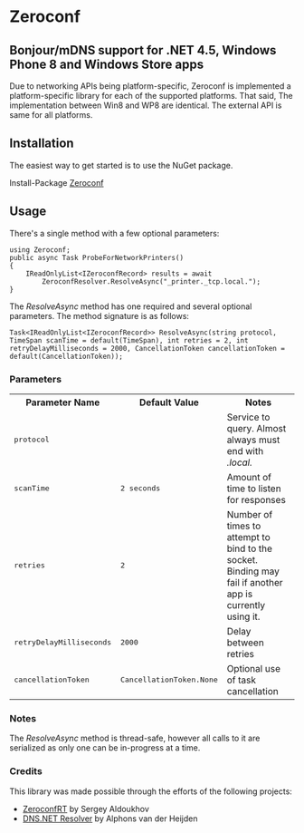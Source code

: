 Zeroconf
==========

Bonjour/mDNS support for .NET 4.5, Windows Phone 8 and Windows Store apps
-
Due to networking APIs being platform-specific, Zeroconf is implemented 
a platform-specific library for each of the supported platforms. That said, 
The implementation between Win8 and WP8 are identical. The external API is
same for all platforms.

Installation
-
The easiest way to get started is to use the NuGet package.

Install-Package [Zeroconf](http://www.nuget.org/packages/Zeroconf)

Usage
-
There's a single method with a few optional parameters:

    using Zeroconf;
    public async Task ProbeForNetworkPrinters()
    {
        IReadOnlyList<IZeroconfRecord> results = await
            ZeroconfResolver.ResolveAsync("_printer._tcp.local.");
    }

The _ResolveAsync_ method has one required and several optional parameters. 
The method signature is as follows:
    
	Task<IReadOnlyList<IZeroconfRecord>> ResolveAsync(string protocol, TimeSpan scanTime = default(TimeSpan), int retries = 2, int retryDelayMilliseconds = 2000, CancellationToken cancellationToken = default(CancellationToken));


### Parameters

<table>
	<tr>
		<th>Parameter Name</th>
		<th>Default Value</th>
		<th>Notes</th>
	</tr>
	<tr>
		<td>
		<pre>protocol</pre>
		</td>
		<td></td>
		<td>Service to query. Almost always must end with <em>.local.</em></td>
	</tr>
	<tr>
		<td><pre>scanTime</pre></td>
		<td><pre>2 seconds</pre></td>
		<td>Amount of time to listen for responses</td>
	</tr>
	<tr>
		<td><pre>retries</pre></td>
		<td><pre>2</pre></td>
		<td>Number of times to attempt to bind to the socket. Binding may fail if 
		another app is currently using it.</td>
	</tr>
	<tr>
		<td><pre>retryDelayMilliseconds</pre></td>
		<td><pre>2000</pre></td>
		<td>Delay between retries</td>
	</tr>
	<tr>
		<td><pre>cancellationToken</pre></td>
		<td><pre>CancellationToken.None</pre></td>
		<td>Optional use of task cancellation</td>
	</tr>
</table>

### Notes

The _ResolveAsync_ method is thread-safe, however all calls to it are serialized as only
one can be in-progress at a time.

### Credits

This library was made possible through the efforts of the following projects:

* [ZeroconfRT](https://github.com/saldoukhov/ZeroconfRT) by Sergey Aldoukhov
* [DNS.NET Resolver](http://www.codeproject.com/Articles/23673/DNS-NET-Resolver-C) by Alphons van der Heijden